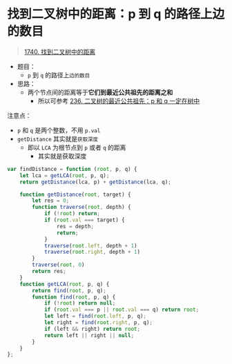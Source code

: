 
# 找到二叉树中的距离：p 到 q 的路径上边的数目


> [1740. 找到二叉树中的距离](https://leetcode.cn/problems/find-distance-in-a-binary-tree/)

- 题目：
	- `p` 到 `q` 的路径上`边的数目`
- 思路：
	- 两个节点间的距离等于**它们到最近公共祖先的距离之和**
		- 所以可参考 [236. 二叉树的最近公共祖先：p 和 q 一定在树中](/post/Q9IPMewy.html)


注意点：
- `p` 和 `q` 是两个整数，不用 `p.val`
- `getDistance` 其实就是`获取深度`
	- 即以 `LCA` 为根节点到 `p` 或者 `q` 的距离
		- 其实就是获取深度

```javascript
var findDistance = function (root, p, q) {
    let lca = getLCA(root, p, q);
    return getDistance(lca, p) + getDistance(lca, q);

    function getDistance(root, target) {
        let res = 0;
        function traverse(root, depth) {
            if (!root) return;
            if (root.val === target) {
                res = depth;
                return;
            }
            traverse(root.left, depth + 1)
            traverse(root.right, depth + 1)
        }
        traverse(root, 0)
        return res;
    }
    function getLCA(root, p, q) {
        return find(root, p, q);
        function find(root, p, q) {
            if (!root) return null;
            if (root.val === p || root.val === q) return root;
            let left = find(root.left, p, q);
            let right = find(root.right, p, q);
            if (left && right) return root;
            return left || right || null;
        }
    }
};
```



